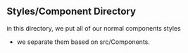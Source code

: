 ## Styles/Component Directory

in this directory, we put all of our normal components styles


* we separate them based on src/Components.